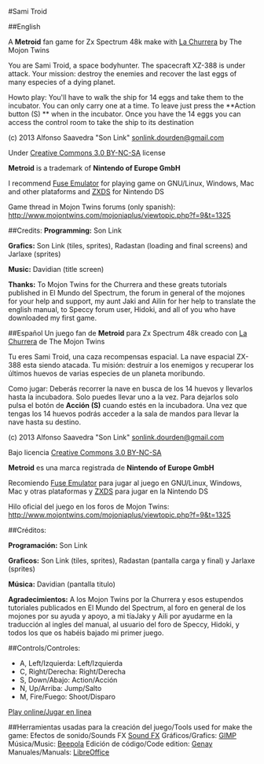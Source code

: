 #Sami Troid

##English

A **Metroid** fan game for Zx Spectrum 48k make with [La Churrera](http://www.mojontwins.com/juegos_mojonos/la-churrera/) by The Mojon Twins

You are Sami Troid, a space bodyhunter. The spacecraft XZ-388 is under attack. Your mission: destroy the enemies and recover the last eggs of many especies of a dying planet.

Howto play:
You'll have to walk the ship for 14 eggs and take them to the incubator. You can only carry one at a time. To leave just press the **Action button (S) ** when in the incubator. Once you have the 14 eggs you can access the control room to take the ship to its destination

(c) 2013 Alfonso Saavedra "Son Link" <sonlink.dourden@gmail.com>

Under [Creative Commons 3.0 BY-NC-SA](http://creativecommons.org/licenses/by-nc-sa/3.0/) license

**Metroid** is a trademark of **Nintendo of Europe GmbH**

I recommend [Fuse Emulator](http://fuse-emulator.sourceforge.net/) for playing game on GNU/Linux, Windows, Mac and other plataforms and [ZXDS](http://zxds.raxoft.cz/) for Nintendo DS

Game thread in Mojon Twins forums (only spanish): <http://www.mojontwins.com/mojoniaplus/viewtopic.php?f=9&t=1325>

##Credits:
**Programming:** Son Link

**Grafics:** Son Link (tiles, sprites), Radastan (loading and final screens) and Jarlaxe (sprites)

**Music:** Davidian (title screen)

**Thanks:** To Mojon Twins for the Churrera and these greats tutorials published in El Mundo del Spectrum, the forum in general of the mojones for your help and support, my aunt Jaki and Ailin for her help to translate the english manual, to Speccy forum user, Hidoki, and all of you who have downloaded my first game.

##Español
Un juego fan de **Metroid** para Zx Spectrum 48k creado con [La Churrera](http://www.mojontwins.com/juegos_mojonos/la-churrera/) de The Mojon Twins

Tu eres Sami Troid, una caza recompensas espacial. La nave espacial ZX-388 esta siendo atacada. Tu misión: destruir a los enemigos y recuperar los últimos huevos de varias especies de un planeta moribundo.

Como jugar: Deberás recorrer la nave en busca de los 14 huevos y llevarlos hasta la incubadora. Solo puedes llevar uno a la vez. Para dejarlos solo pulsa el botón de **Acción (S)** cuando estés en la incubadora. Una vez que tengas los 14 huevos podrás acceder a la sala de mandos para llevar la nave hasta su destino.

(c) 2013 Alfonso Saavedra "Son Link" <sonlink.dourden@gmail.com>

Bajo licencia [Creative Commons 3.0 BY-NC-SA](http://creativecommons.org/licenses/by-nc-sa/3.0/)

**Metroid** es una marca registrada de **Nintendo of Europe GmbH**

Recomiendo [Fuse Emulator](http://fuse-emulator.sourceforge.net/) para jugar al juego en GNU/Linux, Windows, Mac y otras plataformas y [ZXDS](http://zxds.raxoft.cz/) para jugar en la Nintendo DS

Hilo oficial del juego en los foros de Mojon Twins: <http://www.mojontwins.com/mojoniaplus/viewtopic.php?f=9&t=1325>

##Créditos:

**Programación:** Son Link

**Graficos:** Son Link (tiles, sprites), Radastan (pantalla carga y final) y Jarlaxe (sprites)

**Música:**
Davidian (pantalla titulo)

**Agradecimientos:** A los Mojon Twins por la Churrera y esos estupendos tutoriales publicados en El Mundo del Spectrum, al foro en general de los mojones por su ayuda y apoyo, a mi tíaJaky y Aili por ayudarme en la traducción al ingles del manual, al usuario del foro de Speccy, Hidoki, y todos los que os habéis bajado mi primer juego.

##Controls/Controles:

* A, Left/Izquierda: Left/Izquierda
* C, Right/Derecha: Right/Derecha
* S, Down/Abajo: Action/Acción
* N, Up/Arriba: Jump/Salto
* M, Fire/Fuego: Shoot/Disparo

[Play online/Jugar en linea](http://torinak.com/qaop#l=https://dl.dropboxusercontent.com/u/58286032/churrera/sami.tap)

##Herramientas usadas para la creación del juego/Tools used for make the game:
Efectos de sonido/Sounds FX [Sound FX](http://www.worldofspectrum.org/infoseekid.cgi?id=0011124)
Gráficos/Grafics: [GIMP](http://www.gimp.org/)
Música/Music: [Beepola](http://freestuff.grok.co.uk/beepola)
Edición de código/Code edition: [Genay](http://www.geany.org)
Manuales/Manuals: [LibreOffice](http://www.libreoffice.org)
